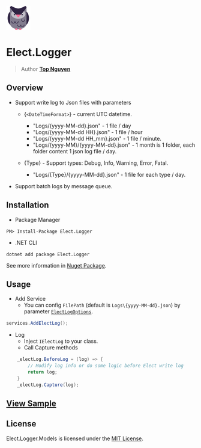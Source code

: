 ﻿![Logo](../../../Logo.png)
# Elect.Logger
> Author [**Top Nguyen**](http://topnguyen.net)

## Overview

- Support write log to Json files with parameters
  + {`<DateTimeFormat>`} - current UTC datetime.
    * "Logs/{yyyy-MM-dd}.json" - 1 file / day
    * "Logs/{yyyy-MM-dd HH}.json" - 1 file / hour
    * "Logs/{yyyy-MM-dd HH_mm}.json" - 1 file / minute.
    * "Logs/{yyyy-MM}/{yyyy-MM-dd}.json" - 1 month is 1 folder, each folder content 1 json log file / day.

  + {Type} - Support types: Debug, Info, Warning, Error, Fatal.
    * "Logs/{Type}/{yyyy-MM-dd}.json" - 1 file for each type / day.
        
- Support batch logs by message queue.

## Installation
- Package Manager
```
PM> Install-Package Elect.Logger
```
- .NET CLI
```
dotnet add package Elect.Logger
```

See more information in [Nuget Package](https://www.nuget.org/packages/Elect.Logger/).

## Usage

- Add Service
  + You can config `FilePath` (default is `Logs\{yyyy-MM-dd}.json`) by parameter [`ElectLogOptions`](Logging/Models/ElectLogOptions.cs).
```c#
services.AddElectLog();
```

- Log
    + Inject `IElectLog` to your class.
    + Call Capture methods
```c#
    _electLog.BeforeLog = (log) => {
        // Modify log info or do some logic before Elect write log
        return log;
    }
    _electLog.Capture(log);
``` 

## [View Sample](../../../samples/Logger/Elect.Sample.Logger/README.md)

## License
Elect.Logger.Models is licensed under the [MIT License](../../../LICENSE).
